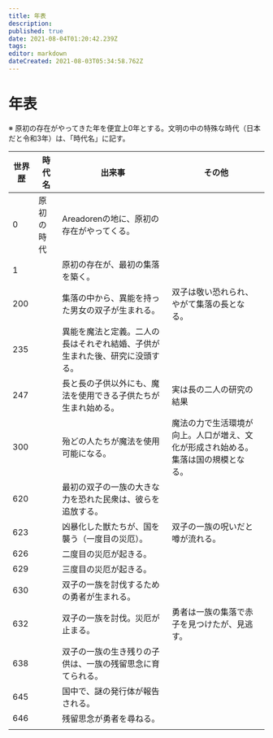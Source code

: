 ```yaml
---
title: 年表
description: 
published: true
date: 2021-08-04T01:20:42.239Z
tags: 
editor: markdown
dateCreated: 2021-08-03T05:34:58.762Z
---
```


# 年表

※ 原初の存在がやってきた年を便宜上0年とする。文明の中の特殊な時代（日本だと令和3年）は、「時代名」に記す。

| 世界歴  | 時代名 | 出来事 | その他 |
| ------------ | ----------- | ----------- | ----- |
| 0 | 原初の時代 | Areadorenの地に、原初の存在がやってくる。|  |
| 1 |  | 原初の存在が、最初の集落を築く。 |  |
| 200 |  | 集落の中から、異能を持った男女の双子が生まれる。 | 双子は敬い恐れられ、やがて集落の長となる。 |
| 235 |  | 異能を魔法と定義。二人の長はそれぞれ結婚、子供が生まれた後、研究に没頭する。 |  |
| 247 |  | 長と長の子供以外にも、魔法を使用できる子供たちが生まれ始める。 | 実は長の二人の研究の結果 |
| 300 |  | 殆どの人たちが魔法を使用可能になる。 | 魔法の力で生活環境が向上。人口が増え、文化が形成され始める。集落は国の規模となる。 |
| 620 |  | 最初の双子の一族の大きな力を恐れた民衆は、彼らを追放する。 |  |
| 623 |  | 凶暴化した獣たちが、国を襲う（一度目の災厄）。 | 双子の一族の呪いだと噂が流れる。 |
| 626 |  | 二度目の災厄が起きる。 |  |
| 629 |  | 三度目の災厄が起きる。 |  |
| 630 |  | 双子の一族を討伐するための勇者が生まれる。 |  |
| 632 |  | 双子の一族を討伐。災厄が止まる。 | 勇者は一族の集落で赤子を見つけたが、見逃す。 |
| 638 |  | 双子の一族の生き残りの子供は、一族の残留思念に育てられる。 |  |
| 645 |  | 国中で、謎の発行体が報告される。 |  |
| 646 |  | 残留思念が勇者を尋ねる。 |  |
|  |  |  |  |

